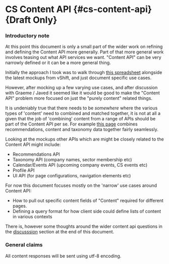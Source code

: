 # CS Content API  {#cs-content-api} {Draft Only}

### Introductory note

At this point this document is only a small part of the wider work on refining and defining the Content API more generally. Part of that more general work involves teasing out what API services we want. "Content API" can be very narrowly defined or it can be a more general thing. 

Initially the approach I took was to walk through [this spreadsheet](Research_Site_Panel_Breakdown_3-31-17.xlsx) alongside the latest mockups from vShift, and just document specific use cases. 

However, after mocking up a few varying use cases, and after discussion with Graeme / Javed it seemed like it would be good to make the "Content API" problem more focused on just the "purely content" related things.

It is undeniably true that there needs to be *somewhere* where the various types of 'content' need to combined and matched together, it is not at all a given that the job of 'combining' content from a range of APIs should be part of the Content API per se. For example [this page](https://projects.invisionapp.com/share/3AB3R5F4S#/screens/226615007) combines recommendations, content and taxonomy data together fairly seamlessly.

Looking at the mockups other APIs which are might be closely related to the Content API might include:
- Recommendations API
- Taxonomy API (company names, sector membership etc)
- Calendar/Events API (upcoming company events, CS events etc)
- Profile API 
- UI API (for page configurations, navigation elements etc)

For now this document focuses mostly on the 'narrow' use cases around Content API:
 - How to pull out specific content fields of "Content" required for different pages.
 - Defining a query format for how client side could define lists of content in various contexts 

There is, however some thoughts around the wider content api questions in the [discusssion](discussion.md) section at the end of this document.

### General claims 

All content responses will be sent using utf-8 encoding.

